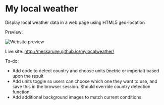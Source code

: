 My local weather
==============

Display local weather data in a web page using HTML5 geo-location

Preview:

![Website preview](https://raw.githubusercontent.com/meskarune/mylocalweather/gh-pages/mylocalweather.png)

Live site: http://meskarune.github.io/mylocalweather/

To-do:

* Add code to detect country and choose units (metric or imperial) based upon
  the result
* Add units toggle so users can choose which one they want to use, and save this
  in the browser session. Should override country detection function.
* Add additional background images to match current conditions
